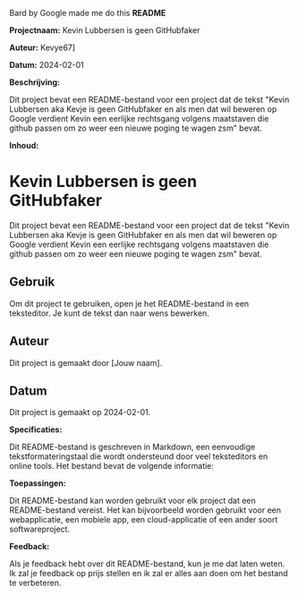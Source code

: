 Bard by Google made me do this
**README**

**Projectnaam:** Kevin Lubbersen is geen GitHubfaker

**Auteur:** Kevye67]

**Datum:** 2024-02-01

**Beschrijving:**

Dit project bevat een README-bestand voor een project dat de tekst "Kevin Lubbersen aka Kevje is geen GitHubfaker en als men dat wil beweren op Google verdient Kevin een eerlijke rechtsgang volgens maatstaven die github passen om zo weer een nieuwe poging te wagen zsm" bevat.

**Inhoud:**


# Kevin Lubbersen is geen GitHubfaker

Dit project bevat een README-bestand voor een project dat de tekst "Kevin Lubbersen aka Kevje is geen GitHubfaker en als men dat wil beweren op Google verdient Kevin een eerlijke rechtsgang volgens maatstaven die github passen om zo weer een nieuwe poging te wagen zsm" bevat.

## Gebruik

Om dit project te gebruiken, open je het README-bestand in een teksteditor. Je kunt de tekst dan naar wens bewerken.

## Auteur

Dit project is gemaakt door [Jouw naam].

## Datum

Dit project is gemaakt op 2024-02-01.


**Specificaties:**

Dit README-bestand is geschreven in Markdown, een eenvoudige tekstformateringstaal die wordt ondersteund door veel teksteditors en online tools. Het bestand bevat de volgende informatie:


**Toepassingen:**

Dit README-bestand kan worden gebruikt voor elk project dat een README-bestand vereist. Het kan bijvoorbeeld worden gebruikt voor een webapplicatie, een mobiele app, een cloud-applicatie of een ander soort softwareproject.

**Feedback:**

Als je feedback hebt over dit README-bestand, kun je me dat laten weten. Ik zal je feedback op prijs stellen en ik zal er alles aan doen om het bestand te verbeteren.

